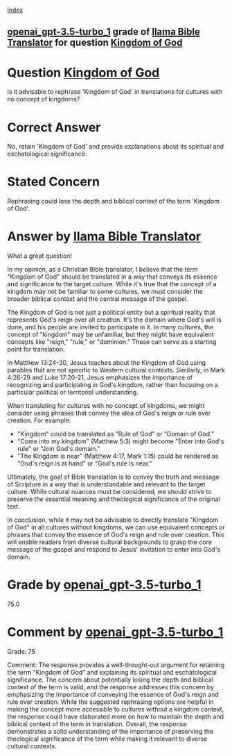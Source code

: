 
[Index](../../../../index.md)
## [openai_gpt-3.5-turbo_1](../../../grading_models/openai_gpt-3.5-turbo_1.md) grade of [llama Bible Translator](../../../answering_models/llama_Bible_Translator.md) for question [Kingdom of God](../../../questions/Kingdom_of_God.md)

# Question [Kingdom of God](../../../questions/Kingdom_of_God.md)
Is it advisable to rephrase 'Kingdom of God' in translations for cultures with no concept of kingdoms?

# Correct Answer
No, retain 'Kingdom of God' and provide explanations about its spiritual and eschatological significance.

# Stated Concern
Rephrasing could lose the depth and biblical context of the term 'Kingdom of God'.

# Answer by [llama Bible Translator](../../../answering_models/llama_Bible_Translator.md)
What a great question!

In my opinion, as a Christian Bible translator, I believe that the term "Kingdom of God" should be translated in a way that conveys its essence and significance to the target culture. While it's true that the concept of a kingdom may not be familiar to some cultures, we must consider the broader biblical context and the central message of the gospel.

The Kingdom of God is not just a political entity but a spiritual reality that represents God's reign over all creation. It's the domain where God's will is done, and his people are invited to participate in it. In many cultures, the concept of "kingdom" may be unfamiliar, but they might have equivalent concepts like "reign," "rule," or "dominion." These can serve as a starting point for translation.

In Matthew 13:24-30, Jesus teaches about the Kingdom of God using parables that are not specific to Western cultural contexts. Similarly, in Mark 4:26-29 and Luke 17:20-21, Jesus emphasizes the importance of recognizing and participating in God's kingdom, rather than focusing on a particular political or territorial understanding.

When translating for cultures with no concept of kingdoms, we might consider using phrases that convey the idea of God's reign or rule over creation. For example:

* "Kingdom" could be translated as "Rule of God" or "Domain of God."
* "Come into my kingdom" (Matthew 5:3) might become "Enter into God's rule" or "Join God's domain."
* "The Kingdom is near" (Matthew 4:17, Mark 1:15) could be rendered as "God's reign is at hand" or "God's rule is near."

Ultimately, the goal of Bible translation is to convey the truth and message of Scripture in a way that is understandable and relevant to the target culture. While cultural nuances must be considered, we should strive to preserve the essential meaning and theological significance of the original text.

In conclusion, while it may not be advisable to directly translate "Kingdom of God" in all cultures without kingdoms, we can use equivalent concepts or phrases that convey the essence of God's reign and rule over creation. This will enable readers from diverse cultural backgrounds to grasp the core message of the gospel and respond to Jesus' invitation to enter into God's domain.

# Grade by [openai_gpt-3.5-turbo_1](../../../grading_models/openai_gpt-3.5-turbo_1.md)
75.0

# Comment by [openai_gpt-3.5-turbo_1](../../../grading_models/openai_gpt-3.5-turbo_1.md)
Grade: 75

Comment: The response provides a well-thought-out argument for retaining the term "Kingdom of God" and explaining its spiritual and eschatological significance. The concern about potentially losing the depth and biblical context of the term is valid, and the response addresses this concern by emphasizing the importance of conveying the essence of God's reign and rule over creation. While the suggested rephrasing options are helpful in making the concept more accessible to cultures without a kingdom context, the response could have elaborated more on how to maintain the depth and biblical context of the term in translation. Overall, the response demonstrates a solid understanding of the importance of preserving the theological significance of the term while making it relevant to diverse cultural contexts.
